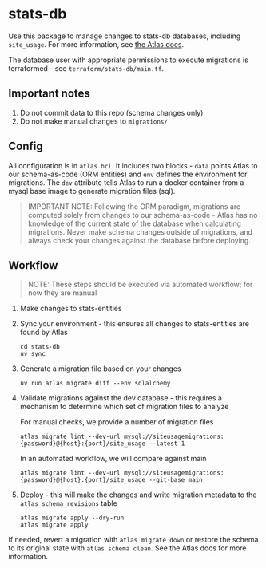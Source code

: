 # stats-db
Use this package to manage changes to stats-db databases, including `site_usage`. For more information, see [the Atlas docs](https://atlasgo.io/guides/orms/sqlalchemy).

The database user with appropriate permissions to execute migrations is terraformed - see `terraform/stats-db/main.tf`.

## Important notes

1. Do not commit data to this repo (schema changes only)
1. Do not make manual changes to `migrations/`

## Config
All configuration is in `atlas.hcl`. It includes two blocks - `data` points Atlas to our schema-as-code (ORM entities) and  `env` defines the environment for migrations. The `dev` attribute tells Atlas to run a docker container from a mysql base image to generate migration files (sql).

> IMPORTANT NOTE: Following the ORM paradigm, migrations are computed solely from changes to our schema-as-code - Atlas has no knowledge of the current state of the database when calculating migrations. Never make schema changes outside of migrations, and always check your changes against the database before deploying.

## Workflow
> NOTE: These steps should be executed via automated workflow; for now they are manual
1. Make changes to stats-entities
1. Sync your environment - this ensures all changes to stats-entities are found by Atlas
    ```
    cd stats-db
    uv sync
    ```
1. Generate a migration file based on your changes
    ```
    uv run atlas migrate diff --env sqlalchemy
    ```
1. Validate migrations against the dev database - this requires a mechanism to determine which set of migration files to analyze
    
    For manual checks, we provide a number of migration files
    ```
    atlas migrate lint --dev-url mysql://siteusagemigrations:{password}@{host}:{port}/site_usage --latest 1
    ```
    In an automated workflow, we will compare against main
    ```
    atlas migrate lint --dev-url mysql://siteusagemigrations:{password}@{host}:{port}/site_usage --git-base main
    ```
1. Deploy - this will make the changes and write migration metadata to the `atlas_schema_revisions` table
    ```
    atlas migrate apply --dry-run
    atlas migrate apply
    ```

If needed, revert a migration with `atlas migrate down` or restore the schema to its original state with `atlas schema clean`. See the Atlas docs for more information.
